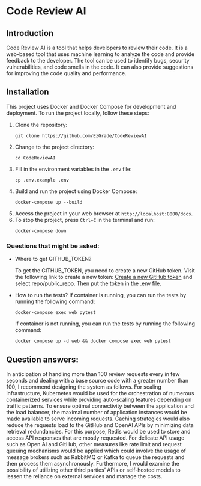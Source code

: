 # Code Review AI

## Introduction

Code Review AI is a tool that helps developers to review their code. It is a web-based tool that uses machine learning
to analyze the code and provide feedback to the developer. The tool can be used to identify bugs, security
vulnerabilities, and code smells in the code. It can also provide suggestions for improving the code quality and
performance.

## Installation

This project uses Docker and Docker Compose for development and deployment. To run the project locally, follow these
steps:

1. Clone the repository:
   ```
   git clone https://github.com/EzGrade/CodeReviewAI
    ```
2. Change to the project directory:
    ```
    cd CodeReviewAI
    ```
3. Fill in the environment variables in the `.env` file:
    ```
    cp .env.example .env
    ```
4. Build and run the project using Docker Compose:
    ```
    docker-compose up --build
    ```
5. Access the project in your web browser at `http://localhost:8000/docs`.
6. To stop the project, press `Ctrl+C` in the terminal and run:
    ```
    docker-compose down
    ```

### Questions that might be asked:

- Where to get GITHUB_TOKEN?

  To get the GITHUB_TOKEN, you need to create a new GitHub token. Visit the following link to create a new token:
  [Create a new GitHub token](https://github.com/settings/tokens/new) and select repo/public_repo. Then put the token in
  the .env file.


- How to run the tests?
  If container is running, you can run the tests by running the following command:

   ```
   docker-compose exec web pytest
   ```

  If container is not running, you can run the tests by running the following command:

   ```
   docker compose up -d web && docker compose exec web pytest
   ```

## Question answers:

In anticipation of handling more than 100 review requests every in few seconds
and dealing with a base source code with a greater number than 100, I recommend designing the system as follows.
For scaling infrastructure, Kubernetes would be used for the orchestration of numerous containerized services while
providing
auto-scaling features depending on traffic patterns. To ensure optimal connectivity between the application and the load
balancer,
the maximal number of application instances would be made available to serve incoming requests. Caching strategies would
also reduce
the requests load to the GitHub and OpenAI APIs by minimizing data retrieval redundancies. For this purpose, Redis would
be used
to store and access API responses that are mostly requested. For delicate API usage such as Open AI and GitHub,
other measures like rate limit and request queuing mechanisms would be applied which could involve the usage of message
brokers such as RabbitMQ or Kafka to queue the requests and then process them asynchronously.
Furthermore, I would examine the possibility of utilizing other third parties’ APIs or self-hosted models to lessen
the reliance on external services and manage the costs.